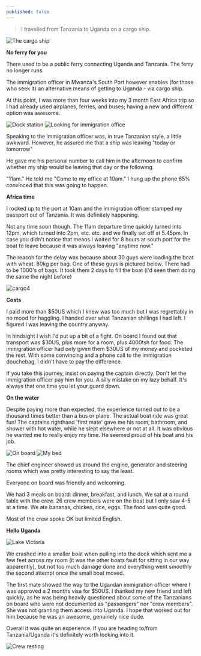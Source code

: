 ```yaml
---
published: false
---
```


> I travelled from Tanzania to Uganda on a cargo ship.

![The cargo ship](https://cloud.githubusercontent.com/assets/1730420/6816789/b77aa29a-d2eb-11e4-81f8-dd65045a300f.JPG)

**No ferry for you**

There used to be a public ferry connecting Uganda and Tanzania. The ferry no longer runs.

The immigration officer in Mwanza's  South Port however enables (for those who seek it) an alternative means of getting to Uganda - via cargo ship.

At this point, I was more than four weeks into my 3 month East Africa trip so I had already used airplanes, ferries, and buses; having a new and different option was awesome.

![Dock station](https://cloud.githubusercontent.com/assets/1730420/6816790/b77bf104-d2eb-11e4-8732-cdaf3a500589.JPG)
![Looking for immigration office](https://cloud.githubusercontent.com/assets/1730420/6816791/b77e9fc6-d2eb-11e4-927e-75cb377c8e9a.JPG)

Speaking to the immigration officer was, in true Tanzanian style, a little awkward. However, he assured me that a ship was leaving "today or tomorrow"

He gave me his personal number to call him in the afternoon to confirm whether my ship would be leaving that day or the following.

"11am." He told me "Come to my office at 10am." I hung up the phone 65% convinced that this was going to happen.

**Africa time**

I rocked up to the port at 10am and the immigration officer stamped my passport out of Tanzania. It was definitely happening.

Not any time soon though. The 11am departure time quickly turned into 12pm, which turned into 2pm, etc. etc. and we finally set off at 5.45pm. In case you didn't notice that means I waited for 8 hours at south port for the boat to leave because it was always leaving "anytime now."

The reason for the delay was because about 30 guys were loading the boat with wheat. 80kg per bag. One of these guys is pictured below. There had to be 1000's of bags. It took them 2 days to fill the boat (i'd seen them doing the same the night before)

![cargo4](https://cloud.githubusercontent.com/assets/1730420/6816793/b78587aa-d2eb-11e4-9ad8-6b7ee8200994.JPG)

**Costs**

I paid more than $50US which I knew was too much but I was regrettably in no mood for haggling. I handed over what Tanzanian shillings I had left. I figured I was leaving the country anyway.

In hindsight I wish I'd put up a bit of a fight. On board I found out that transport was $30US, plus more for a room, plus 4000tsh for food. The immigration officer had only given them $30US of my money and pocketed the rest. With some convincing and a phone call to the immigration douchebag, I didn't have to pay the difference.

If you take this journey, insist on paying the captain directly. Don't let the immigration officer pay him for you. A silly mistake on my lazy behalf. It's always that one time you let your guard down.

**On the water**

Despite paying more than expected, the experience turned out to be a thousand times better than a bus or plane. The actual boat ride was great fun! The captains righthand 'first mate' gave me his room, bathroom, and shower with hot water, while he slept elsewhere or not at all. It was obvious he wanted me to really enjoy my time. He seemed proud of his boat and his job.

![On board](https://cloud.githubusercontent.com/assets/1730420/6816792/b7847afe-d2eb-11e4-81a9-a3749c368e6c.JPG)
![My bed](https://cloud.githubusercontent.com/assets/1730420/6816795/b78de9d6-d2eb-11e4-9753-a8554ed43977.JPG)

The chief engineer showed us around the engine, generator and steering rooms which was pretty interesting to say the least. 

Everyone on board was friendly and welcoming.

We had 3 meals on board: dinner, breakfast, and lunch. We sat at a round table with the crew. 26 crew members were on the boat but I only saw 4-5 at a time. We ate bananas, chicken, rice, eggs. The food was quite good.

Most of the crew spoke OK but limited English.

**Hello Uganda**

![Lake Victoria](https://cloud.githubusercontent.com/assets/1730420/6816796/b7a69b0c-d2eb-11e4-95f4-0e8585dd29a9.JPG)

We crashed into a smaller boat when pulling into the dock which sent me a few feet across my room (it was the other boats fault for sitting in our way apparently), but not too much damage done and everything went smoothly the second attempt once the small boat moved.

The first mate showed the way to the Ugandan immigration officer where I was approved a 2 months visa for $50US. I thanked my new friend and left quickly, as he was being heavily questioned about some of the Tanzanians on board who were not documented as "passengers" nor "crew members". She was not granting them access into Uganda. I hope that worked out for him because he was an awesome, genuinely nice dude.

Overall it was quite an experience. If you are heading to/from Tanzania/Uganda it's definitely worth looking into it.

![Crew resting](https://cloud.githubusercontent.com/assets/1730420/6816797/b7a99dfc-d2eb-11e4-8254-a44dec6db5d0.jpg)
